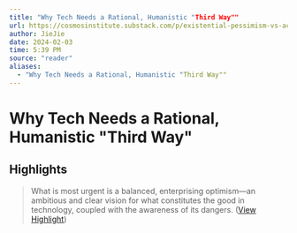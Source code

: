 ```yaml
---
title: "Why Tech Needs a Rational, Humanistic "Third Way""
url: https://cosmosinstitute.substack.com/p/existential-pessimism-vs-accelerationism
author: JieJie
date: 2024-02-03
time: 5:39 PM
source: "reader"
aliases:
  - "Why Tech Needs a Rational, Humanistic "Third Way""
---
```

# Why Tech Needs a Rational, Humanistic "Third Way"

## Highlights
> What is most urgent is a balanced, enterprising optimism—an ambitious and clear vision for what constitutes the good in technology, coupled with the awareness of its dangers. ([View Highlight](https://read.readwise.io/read/01hkm1zwf4jp233xdpcsre5fqk))

